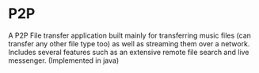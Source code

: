 # P2P
A P2P File transfer application built mainly for transferring music files (can transfer any other file type too) as well as streaming them over a network. Includes several features such as an extensive remote file search and live messenger. (Implemented in java)
